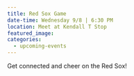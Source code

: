 ```yaml
---
title: Red Sox Game
date-time: Wednesday 9/8 | 6:30 PM
location: Meet at Kendall T Stop
featured_image:
categories:
  - upcoming-events
---
```

Get connected and cheer on the Red Sox\!
